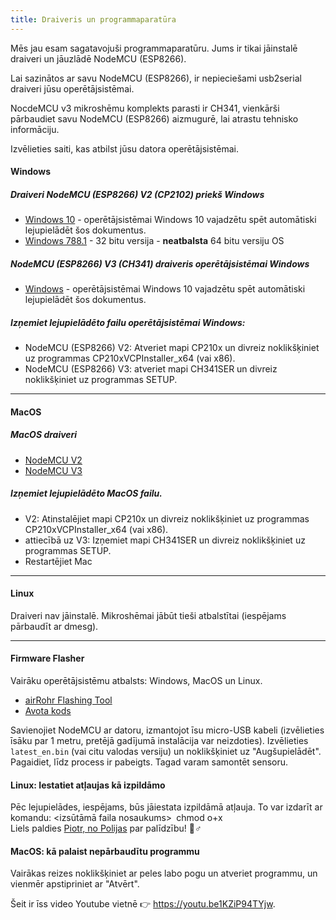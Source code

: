 ```yaml
---
title: Draiveris un programmaparatūra
---
```


Mēs jau esam sagatavojuši programmaparatūru. Jums ir tikai jāinstalē draiveri un jāuzlādē NodeMCU (ESP8266).

Lai sazinātos ar savu NodeMCU (ESP8266), ir nepieciešami usb2serial draiveri jūsu operētājsistēmai.

NocdeMCU v3 mikroshēmu komplekts parasti ir CH341, vienkārši pārbaudiet savu NodeMCU (ESP8266) aizmugurē, lai atrastu tehnisko informāciju.

Izvēlieties saiti, kas atbilst jūsu datora operētājsistēmai.

#### Windows

##### Draiveri NodeMCU (ESP8266) V2 (CP2102) priekš Windows
* [Windows 10](https://www.silabs.comdocumentspublicsoftwareCP210x_Universal_Windows_Driver.zip) - operētājsistēmai Windows 10 vajadzētu spēt automātiski lejupielādēt šos dokumentus.
* [Windows 788.1](https://www.silabs.comdocumentspublicsoftwareCP210x_Windows_Drivers.zip) - 32 bitu versija - **neatbalsta** 64 bitu versiju OS

##### NodeMCU (ESP8266) V3 (CH341) draiveris operētājsistēmai Windows
* [Windows](http://www.wch.cndownloadsfile5.html) - operētājsistēmai Windows 10 vajadzētu spēt automātiski lejupielādēt šos dokumentus.

##### Izņemiet lejupielādēto failu operētājsistēmai Windows:
* NodeMCU (ESP8266) V2: Atveriet mapi CP210x un divreiz noklikšķiniet uz programmas CP210xVCPInstaller_x64 (vai x86).
* NodeMCU (ESP8266) V3: atveriet mapi CH341SER un divreiz noklikšķiniet uz programmas SETUP.

---

#### MacOS

##### MacOS draiveri
* [NodeMCU V2](https://www.silabs.comdocumentspublicsoftwareMac_OSX_VCP_Driver.zip )
* [NodeMCU V3](http://www.wch.cndownloadsfile178.html)

##### Izņemiet lejupielādēto MacOS failu.
* V2: Atinstalējiet mapi CP210x un divreiz noklikšķiniet uz programmas CP210xVCPInstaller_x64 (vai x86).
* attiecībā uz V3: Izņemiet mapi CH341SER un divreiz noklikšķiniet uz programmas SETUP.
* Restartējiet Mac

---

#### Linux
Draiveri nav jāinstalē. Mikroshēmai jābūt tieši atbalstītai (iespējams pārbaudīt ar dmesg).

---
#### Firmware Flasher
Vairāku operētājsistēmu atbalsts: Windows, MacOS un Linux.

* [airRohr Flashing Tool](http://firmware.sensor.communityairrohrflashing-tool)
* [Avota kods](https://github.comopendata-stuttgartairrohr-firmware-flasher)

Savienojiet NodeMCU ar datoru, izmantojot īsu micro-USB kabeli (izvēlieties īsāku par 1 metru, pretējā gadījumā instalācija var neizdoties). Izvēlieties `latest_en.bin` (vai citu valodas versiju) un noklikšķiniet uz "Augšupielādēt".
Pagaidiet, līdz process ir pabeigts. Tagad varam samontēt sensoru.

#### Linux: Iestatiet atļaujas kā izpildāmo
Pēc lejupielādes, iespējams, būs jāiestata izpildāmā atļauja. To var izdarīt ar komandu: <izsūtāmā faila nosaukums>` `chmod o+x
<br>
Liels paldies [Piotr, no Polijas](https://dropbox.inf.re) par palīdzību! 🙋♂️

#### MacOS: kā palaist nepārbaudītu programmu
Vairākas reizes noklikšķiniet ar peles labo pogu un atveriet programmu, un vienmēr apstipriniet ar "Atvērt".

Šeit ir īss video Youtube vietnē 👉 https://youtu.be1KZiP94TYjw.




